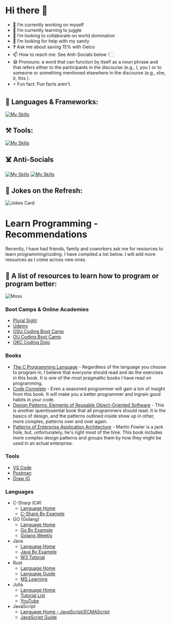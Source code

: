 # Hi there 👋

- :telescope: I’m currently working on myself
- :burrito: I’m currently learning to juggle
- 👯  I’m looking to collaborate on world domination
- 🤔  I’m looking for help with my sanity
- :question: Ask me about saving 15% with Geico
- 📫  How to reach me: See Anti-Socials below 👇🏻
- 😄  Pronouns: a word that can function by itself as a noun phrase and that refers either to the participants in the discourse (e.g., I, you ) or to someone or something mentioned elsewhere in the discourse (e.g., she, it, this ).
- ⚡   Fun fact: Fun facts aren't.
  
## 💬 Languages & Frameworks:
[![My Skills](https://skillicons.dev/icons?i=c,cs,cpp,dotnet,go,graphql,java,spring,jquery,rust,js,html,css,nodejs&perline=8)](https://skillicons.dev)

## :hammer_and_pick: Tools:
[![My Skills](https://skillicons.dev/icons?i=apple,windows,linux,atom,aws,bash,bsd,docker,elasticsearch,githubactions,idea,jenkins,maven,mysql,obsidian,redhat,redis,terraform,npm,mongodb,webpack,git,github,vscode,postman,ps&perline=8)](https://skillicons.dev)

## ☠️ Anti-Socials
[![My Skills](https://skillicons.dev/icons?i=linkedin)](https://skillicons.dev)    [![My Skills](https://skillicons.dev/icons?i=discord)](https://skillicons.dev)

## 🤡 Jokes on the Refresh:
![Jokes Card](https://readme-jokes.vercel.app/api?hideBorder)

# Learn Programming - Recommendations
Recently, I have had friends, family and coworkers ask me for resources to learn programming/coding.  I have compiled a list below.  I will add more resources as I come across new ones.
## 📓 A list of resources to learn how to program or program better:
![Moss](https://www.tech-wd.com/wd/wp-content/uploads/2011/12/it-crowd-moss-300x199.jpg)

### Boot Camps & Online Academies
* [Plural Sight](https://www.pluralsight.com)
* [Udemy](https://www.udemy.com)
* [OSU Coding Boot Camp](https://osuokc.edu/tdc/bootcamp)
* [OU Coding Boot Camp](https://bootcamp.outreach.ou.edu/programs/coding)
* [OKC Coding Dojo](https://www.codingdojo.com/campus/oklahoma-city-coding-bootcamp)

### Books
* [The C Programming Language](https://a.co/d/ebfCDEY) - Regardless of the language you choose to program in, I believe that everyone should read and do the exercises in this book.  It is one of the most pragmattic books I have read on programming.
* [Code Complete](https://a.co/d/bkSqsiv) - Even a seasoned programmer will gain a ton of insight from this book.  It will make you a better programmer and ingrain good habits in your code.
* [Design Patterns: Elements of Reusable Object-Oriented Software](https://a.co/d/i7nsnDT) - This is another quentissential book that all programmers should read.  It is the basics of design, and the patterns outlined inside show up in other, more complex, patterns over and over again.
* [Patterns of Enterprise Application Architecture](https://a.co/d/3XLx55a) - Martin Fowler is a jack hole, but, unfortunately, he's right most of the time.  This book includes more complex design patterns and groups them by how they might be used in an actual enterprise.

### Tools
* [VS Code](https://code.visualstudio.com)
* [Postman](https://www.postman.com)
* [Draw IO](https://app.diagrams.net)

### Languages
* C-Sharp (C#)
  * [Language Home](https://dotnet.microsoft.com/en-us/languages/csharp)
  * [C-Sharp By Example](https://csharpbyexample.dev)
* GO (Golang)
  * [Language Home](https://go.dev)
  * [Go By Example](https://gobyexample.com)
  * [Golang Weekly](https://golangweekly.com)
* Java
  * [Language Home](https://www.java.com/en/)
  * [Java By Example](https://javabyexample.com)
  * [W3 Tutorial](https://www.w3schools.com/java/)
* Rust
  * [Language Home](https://www.rust-lang.org)
  * [Language Guide](https://rust-lang.guide)
  * [MS Learning](https://learn.microsoft.com/en-us/training/paths/rust-first-steps/)
* Julia
  * [Language Home](https://julialang.org)
  * [Tutorial List](https://julialang.org/learning/tutorials/)
  * [YouTube](https://www.youtube.com/user/JuliaLanguage/playlists)
* JavaScript
  * [Language Home - JavaScript/ECMAScript](https://tc39.es/ecma262/)
  * [JavaScript Guide](https://developer.mozilla.org/en-US/docs/Web/JavaScript/Guide)
